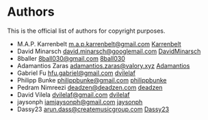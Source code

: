 # Authors

This is the official list of authors for copyright purposes.

* M.A.P. Karrenbelt <m.a.p.karrenbelt@gmail.com> [Karrenbelt](https://github.com/Karrenbelt)
* David Minarsch <david.minarsch@googlemail.com> [DavidMinarsch](https://github.com/DavidMinarsch)
* 8baller <8ball030@gmail.com> [8ball030](https://github.com/8ball030)
* Adamantios Zaras <adamantios.zaras@valory.xyz> [Adamantios](https://github.com/Adamantios)
* Gabriel Fu <hfu.gabriel@gmail.com>  [dvilelaf](https://github.com/dvilelaf)
* Philipp Bunke <philippbunke@gmail.com>  [philippbunke](https://github.com/philippbunke)
* Pedram Nimreezi <deadzen@deadzen.com>  [deadzen](https://github.com/deadzen)
* David Vilela <dvilelaf@gmail.com> [dvilelaf](https://github.com/dvilelaf)
* jaysonph <iamjaysonph@gmail.com>  [jaysonph](https://github.com/jaysonph)
* Dassy23 <arun.dass@createmusicgroup.com>  [Dassy23](https://github.com/Dassy23)
